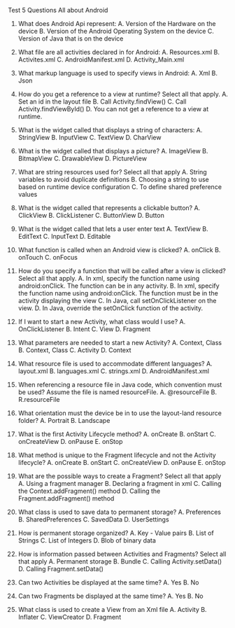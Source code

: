 Test 5 Questions
All about Android

1.  What does Android Api represent:
A. Version of the Hardware on the device
B. Version of the Android Operating System on the device
C. Version of Java that is on the device

2. What file are all activities declared in for Android:
A. Resources.xml
B. Activites.xml
C. AndroidManifest.xml
D. Activity_Main.xml

3. What markup language is used to specify views in Android:
A. Xml
B. Json

4. How do you get a reference to a view at runtime? Select all that apply.
A. Set an id in the layout file
B. Call Activity.findView()
C. Call Activity.findViewById()
D. You can not get a reference to a view at runtime.

5. What is the widget called that displays a string of characters:
A. StringView
B. InputView
C. TextView
D. CharView

6. What is the widget called that displays a picture?
A. ImageView
B. BitmapView
C. DrawableView
D. PictureView

7. What are string resources used for? Select all that apply
A. String variables to avoid duplicate definitions
B. Choosing a string to use based on runtime device configuration
C. To define shared preference values

8. What is the widget called that represents a clickable button?
A. ClickView
B. ClickListener
C. ButtonView
D. Button

9. What is the widget called that lets a user enter text
A. TextView
B. EditText
C. InputText
D. Editable

10. What function is called when an Android view is clicked?
A. onClick
B. onTouch
C. onFocus

11. How do you specify a function that will be called after a view  is clicked?
Select all that apply.
A. In xml, specify the function name using android:onClick. The function can be in any activity.
B. In xml, specify the function name using android:onClick. The function must be in the activity displaying the view
C. In Java, call setOnClickListener on the view.
D. In Java, override the setOnClick function of the activity.

12. If I want to start a new Activity, what class would I use?
A. OnClickListener
B. Intent
C. View
D. Fragment

13. What parameters are needed to start a new Activity?
A. Context, Class<Activity>
B. Context, Class<View>
C. Activity
D. Context

14. What resource file is used to accommodate different languages?
A. layout.xml
B. languages.xml
C. strings.xml
D. AndroidManifest.xml

15. When referencing a resource file in Java code, which convention must be used?
Assume the file is named resourceFile.
A. @resourceFile
B. R.resourceFile

16. What orientation must the device be in to use the layout-land resource folder?
A. Portrait
B. Landscape

17. What is the first Activity Lifecycle method?
A. onCreate
B. onStart
C. onCreateView
D. onPause
E. onStop

18. What method is unique to the Fragment lifecycle and not the Activity lifecycle?
A. onCreate
B. onStart
C. onCreateView
D. onPause
E. onStop

19. What are the possible ways to create a Fragment? Select all that apply
A. Using a fragment manager
B. Declaring a fragment in xml
C. Calling the Context.addFragment() method
D. Calling the Fragment.addFragment() method

20. What class is used to save data to permanent storage?
A. Preferences
B. SharedPreferences
C. SavedData
D. UserSettings

21. How is permanent storage organized?
A. Key - Value pairs
B. List of Strings
C. List of Integers
D. Blob of binary data

22. How is information passed between Activities and Fragments? Select all that apply
A. Permanent storage
B. Bundle
C. Calling Activity.setData()
D. Calling Fragment.setData()

23. Can two Activities be displayed at the same time?
A. Yes
B. No

24. Can two Fragments be displayed at the same time?
A. Yes
B. No

25. What class is used to create a View from an Xml file
A. Activity
B. Inflater
C. ViewCreator
D. Fragment
